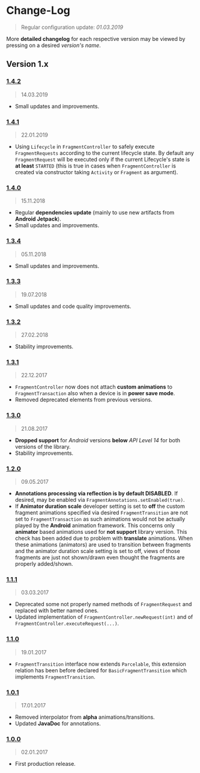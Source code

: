 Change-Log
===============
> Regular configuration update: _01.03.2019_

More **detailed changelog** for each respective version may be viewed by pressing on a desired _version's name_.

## Version 1.x ##

### [1.4.2](https://bitbucket.org/android-universum/fragments/wiki/version/1.x) ###
> 14.03.2019

- Small updates and improvements.

### [1.4.1](https://bitbucket.org/android-universum/fragments/wiki/version/1.x) ###
> 22.01.2019

- Using `Lifecycle` in `FragmentController` to safely execute `FragmentRequests` according to the
  current lifecycle state. By default any `FragmentRequest` will be executed only if the current
  Lifecycle's state is **at least** `STARTED` (this is true in cases when `FragmentController` is
  created via constructor taking `Activity` or `Fragment` as argument).

### [1.4.0](https://bitbucket.org/android-universum/fragments/wiki/version/1.x) ###
> 15.11.2018

- Regular **dependencies update** (mainly to use new artifacts from **Android Jetpack**).
- Small updates and improvements.

### [1.3.4](https://bitbucket.org/android-universum/fragments/wiki/version/1.x) ###
> 05.11.2018

- Small updates and improvements.

### [1.3.3](https://bitbucket.org/android-universum/fragments/wiki/version/1.x) ###
> 19.07.2018

- Small updates and code quality improvements.

### [1.3.2](https://bitbucket.org/android-universum/fragments/wiki/version/1.x) ###
> 27.02.2018

- Stability improvements.

### [1.3.1](https://bitbucket.org/android-universum/fragments/wiki/version/1.x) ###
> 22.12.2017

- `FragmentController` now does not attach **custom animations** to `FragmentTransaction` also when
  a device is in **power save mode**.
- Removed deprecated elements from previous versions.

### [1.3.0](https://bitbucket.org/android-universum/fragments/wiki/version/1.x) ###
> 21.08.2017

- **Dropped support** for _Android_ versions **below** _API Level 14_ for both versions of the library.
- Stability improvements.

### [1.2.0](https://bitbucket.org/android-universum/fragments/wiki/version/1.x) ###
> 09.05.2017

- **Annotations processing via reflection is by default DISABLED**. If desired, may be enabled via
  `FragmentAnnotations.setEnabled(true)`.
- If **Animator duration scale** developer setting is set to **off** the custom fragment animations
  specified via desired `FragmentTransition` are not set to `FragmentTransaction` as such animations
  would not be actually played by the **Android** animation framework. This concerns only **animator**
  based animations used for **not support** library version. This check has been added due to problem
  with **translate** animations. When these animations (animators) are used to transition between
  fragments and the animator duration scale setting is set to off, views of those fragments are just
  not shown/drawn even thought the fragments are properly added/shown.

### [1.1.1](https://bitbucket.org/android-universum/fragments/wiki/version/1.x) ###
> 03.03.2017

- Deprecated some not properly named methods of `FragmentRequest` and replaced with better named ones.
- Updated implementation of `FragmentController.newRequest(int)` and of `FragmentController.executeRequest(...)`.

### [1.1.0](https://bitbucket.org/android-universum/fragments/wiki/version/1.x) ###
> 19.01.2017

- `FragmentTransition` interface now extends `Parcelable`, this extension relation has been before
  declared for `BasicFragmentTransition` which implements `FragmentTransition`.

### [1.0.1](https://bitbucket.org/android-universum/fragments/wiki/version/1.x) ###
> 17.01.2017

- Removed interpolator from **alpha** animations/transitions.
- Updated **JavaDoc** for annotations.

### [1.0.0](https://bitbucket.org/android-universum/fragments/wiki/version/1.x) ###
> 02.01.2017

- First production release.